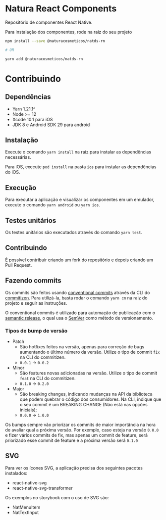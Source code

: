 # Natura React Components

Repositório de componentes React Native.

Para instalação dos componentes, rode na raiz do seu projeto

```sh
npm install --save @naturacosmeticos/natds-rn

# OR

yarn add @naturacosmeticos/natds-rn
```

# Contribuindo

## Dependências

- Yarn 1.21.1^
- Node >= 12
- Xcode 10.1 para iOS
- JDK 8 e Android SDK 29 para android

## Instalação

Execute o comando `yarn install` na raiz para instalar as dependências necessárias.

Para iOS, execute `pod install` na pasta `ios` para instalar as dependências do iOS.

## Execução

Para executar a aplicação e visualizar os componentes em um emulador, execute o comando `yarn android` ou `yarn ios`.

## Testes unitários

Os testes unitários são executados através do comando `yarn test`.

## Contribuindo

É possível contribuir criando um fork do repositório e depois criando um Pull Request.

## Fazendo commits

Os commits são feitos usando [conventional commits](https://www.conventionalcommits.org/en/v1.0.0/#summary) através da CLI do [commitizen](https://github.com/commitizen/cz-cli). Para utilizá-la, basta rodar o comando `yarn cm` na raiz do projeto e seguir as instruções.

O conventional commits é utilizado para automação de publicação com o [semantic release](https://github.com/semantic-release/semantic-release), o qual usa o [SemVer](https://semver.org/) como método de versionamento.

### Tipos de bump de versão

- Patch
  - São hotfixes feitos na versão, apenas para correção de bugs aumentando o último número da versão. Utilize o tipo de commit `fix` na CLI do commitizen.
  - `0.0.1` -> `0.0.2`
- Minor
  - São features novas adicionadas na versão. Utilize o tipo de commit `feat` na CLI do commitizen.
  - `0.1.0` -> `0.2.0`
- Major
  - São breaking changes, indicando mudanças na API da biblioteca que podem quebrar o código dos consumidores. Na CLI, indique que o seu commit é um BREAKING CHANGE (Não está nas opções iniciais);
  - `0.0.0` -> `1.0.0`

Os bumps sempre vão priorizar os commits de maior importância na hora de avaliar qual a próxima versão. Por exemplo, caso esteja na versão `0.0.0` e fizer vários commits de fix, mas apenas um commit de feature, será priorizado esse commit de feature e a próxima versão será `0.1.0`

## SVG

Para ver os ícones SVG, a aplicação precisa dos seguintes pacotes instalados:

- react-native-svg
- react-native-svg-transformer

Os exemplos no storybook com o uso de SVG são:

- NatMenuItem
- NatTextInput
